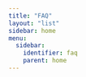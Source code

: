 ```yaml
---
title: "FAQ"
layout: "list"
sidebar: home
menu:
  sidebar:
    identifier: faq
    parent: home
---
```

